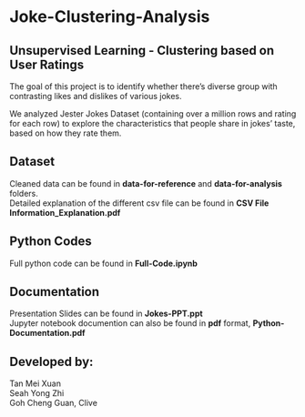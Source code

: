 # Joke-Clustering-Analysis
## Unsupervised Learning - Clustering based on User Ratings
The goal of this project is to identify whether there’s diverse group with contrasting likes and dislikes of various jokes.  

We analyzed Jester Jokes Dataset (containing over a million rows and rating for each row) to explore the characteristics that people share in jokes’ taste, based on how they rate them.

## Dataset
Cleaned data can be found in **data-for-reference** and **data-for-analysis** folders.  
Detailed explanation of the different csv file can be found in **CSV File Information_Explanation.pdf**

## Python Codes
Full python code can be found in **Full-Code.ipynb**

## Documentation 
Presentation Slides can be found in **Jokes-PPT.ppt**  
Jupyter notebook documention can also be found in **pdf** format, **Python-Documentation.pdf**  

## Developed by:
Tan Mei Xuan  
Seah Yong Zhi  
Goh Cheng Guan, Clive
